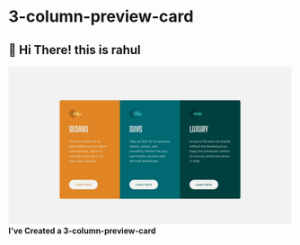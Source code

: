 # 3-column-preview-card
## 👋 Hi There! this is rahul
![desktop design](images/desktop-design.jpg)
**I've Created a 3-column-preview-card**
